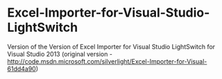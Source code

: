 Excel-Importer-for-Visual-Studio-LightSwitch
============================================

Version of the Version of Excel Importer for Visual Studio LightSwitch for Visual Studio 2013 (original version - http://code.msdn.microsoft.com/silverlight/Excel-Importer-for-Visual-61dd4a90)
